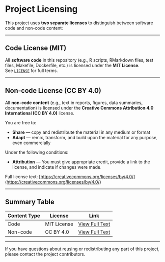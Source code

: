 # Project Licensing

This project uses **two separate licenses** to distinguish between software code and non-code content:

---

## Code License (MIT)

All **software code** in this repository (e.g., R scripts, RMarkdown files, test files, Makefile, Dockerfile, etc.) is licensed under the **MIT License**.  
See [`LICENSE`](./LICENSE) for full terms.

---

## Non-code License (CC BY 4.0)

All **non-code content** (e.g., text in reports, figures, data summaries, documentation) is licensed under the **Creative Commons Attribution 4.0 International (CC BY 4.0)** license.

You are free to:

- **Share** — copy and redistribute the material in any medium or format
- **Adapt** — remix, transform, and build upon the material for any purpose, even commercially

Under the following conditions:

- **Attribution** — You must give appropriate credit, provide a link to the license, and indicate if changes were made.

Full license text: [https://creativecommons.org/licenses/by/4.0/](https://creativecommons.org/licenses/by/4.0/)

---

## Summary Table

| Content Type    | License            | Link                                                   |
|-----------------|--------------------|--------------------------------------------------------|
| Code            | MIT License        | [View Full Text](./LICENSE)                           |
| Non-code        | CC BY 4.0          | [View Full Text](https://creativecommons.org/licenses/by/4.0/) |

---

If you have questions about reusing or redistributing any part of this project, please contact the project contributors.
